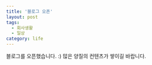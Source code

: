 ```yaml
---
title: '블로그 오픈'
layout: post
tags:
  - 회사생활
  - 일상
category: life
---
```


블로그를 오픈했습니다. :) 많은 양질의 컨텐츠가 쌓이길 바랍니다.
